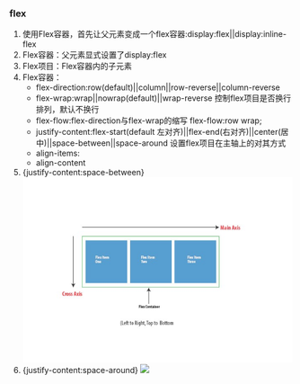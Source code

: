 ### flex
1. 使用Flex容器，首先让父元素变成一个flex容器:display:flex||display:inline-flex
2. Flex容器：父元素显式设置了display:flex
3. Flex项目：Flex容器内的子元素
4. Flex容器：
    - flex-direction:row(default)||column||row-reverse||column-reverse
    - flex-wrap:wrap||nowrap(default)||wrap-reverse 控制flex项目是否换行排列，默认不换行
    - flex-flow:flex-direction与flex-wrap的缩写 flex-flow:row wrap;
    - justify-content:flex-start(default 左对齐)||flex-end(右对齐)||center(居中)||space-between||space-around 设置flex项目在主轴上的对其方式
    - align-items:
    - align-content
5. {justify-content:space-between}
    ![](images/flexbox-1.jpg)
6. {justify-content:space-around}
    ![](images/flexbox-2.jpg) 
